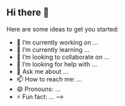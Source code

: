 ## Hi there 👋

<!--
**NATHANIEL6916/NATHANIEL6916** is a ✨ _special_ ✨ repository because its `README.md` (this file) appears on your GitHub profile.
# 💫 About Me:
👨‍💻 Computer Science Student | Future Developer in the Making<br>💡 Passionate about building cool stuff and turning ideas into code<br>🎮 Gamer 🎧 | 💪 Gym rat | ❤️ Family & Friends over everything<br>☕ Runs on caffeine, curiosity, and a bit of chaos<br>📚 Always learning—one bug at a time 😅<br><br>"Code. Lift. Game. Repeat."<br><br>


# 💻 Tech Stack:
![HTML5](https://img.shields.io/badge/html5-%23E34F26.svg?style=for-the-badge&logo=html5&logoColor=white) ![JavaScript](https://img.shields.io/badge/javascript-%23323330.svg?style=for-the-badge&logo=javascript&logoColor=%23F7DF1E) ![CSS3](https://img.shields.io/badge/css3-%231572B6.svg?style=for-the-badge&logo=css3&logoColor=white) ![C++](https://img.shields.io/badge/c++-%2300599C.svg?style=for-the-badge&logo=c%2B%2B&logoColor=white) ![Python](https://img.shields.io/badge/python-3670A0?style=for-the-badge&logo=python&logoColor=ffdd54) ![React](https://img.shields.io/badge/react-%2320232a.svg?style=for-the-badge&logo=react&logoColor=%2361DAFB)
# 📊 GitHub Stats:
![](https://github-readme-stats.vercel.app/api?username=NATHANIEL6916&theme=dark&hide_border=false&include_all_commits=false&count_private=false)<br/>
![](https://nirzak-streak-stats.vercel.app/?user=NATHANIEL6916&theme=dark&hide_border=false)<br/>
![](https://github-readme-stats.vercel.app/api/top-langs/?username=NATHANIEL6916&theme=dark&hide_border=false&include_all_commits=false&count_private=false&layout=compact)

### ✍️ Random Dev Quote
![](https://quotes-github-readme.vercel.app/api?type=horizontal&theme=radical)

---
[![](https://visitcount.itsvg.in/api?id=NATHANIEL6916&icon=0&color=0)](https://visitcount.itsvg.in)

<!-- Proudly created with GPRM ( https://gprm.itsvg.in ) -->
Here are some ideas to get you started:

- 🔭 I’m currently working on ...
- 🌱 I’m currently learning ...
- 👯 I’m looking to collaborate on ...
- 🤔 I’m looking for help with ...
- 💬 Ask me about ...
- 📫 How to reach me: ...
- 😄 Pronouns: ...
- ⚡ Fun fact: ...
-->

